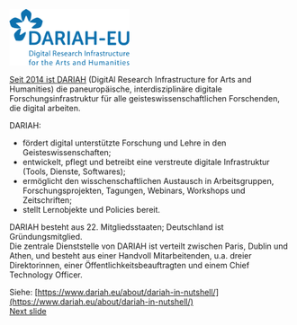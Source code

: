 <a href="https://www.dariah.eu/"><img src="media/dariah.png" alt="LOGO DARIAH" height="100px"/>

Seit 2014 ist [DARIAH](https://www.dariah.eu/) (DigitAl Research Infrastructure for Arts and Humanities) die paneuropäische, interdisziplinäre digitale Forschungsinfrastruktur für alle geisteswissenschaftlichen Forschenden, die digital arbeiten.  

DARIAH: 
- fördert digital unterstützte Forschung und Lehre in den Geisteswissenschaften;
- entwickelt, pflegt und betreibt eine verstreute digitale Infrastruktur (Tools, Dienste, Softwares);
- ermöglicht den wisschenschaftlichen Austausch in Arbeitsgruppen, Forschungsprojekten, Tagungen, Webinars, Workshops und Zeitschriften;
- stellt Lernobjekte und Policies bereit.
 
DARIAH besteht aus 22. Mitgliedsstaaten; Deutschland ist Gründungsmitglied.  
Die zentrale Dienststelle von DARIAH ist verteilt zwischen Paris, Dublin und Athen, und besteht aus einer Handvoll Mitarbeitenden, u.a. dreier Direktorinnen, einer Öffentlichkeitsbeauftragten und einem Chief Technology Officer.  

Siehe: [https://www.dariah.eu/about/dariah-in-nutshell/](https://www.dariah.eu/about/dariah-in-nutshell/)  
[Next slide](03.md)
